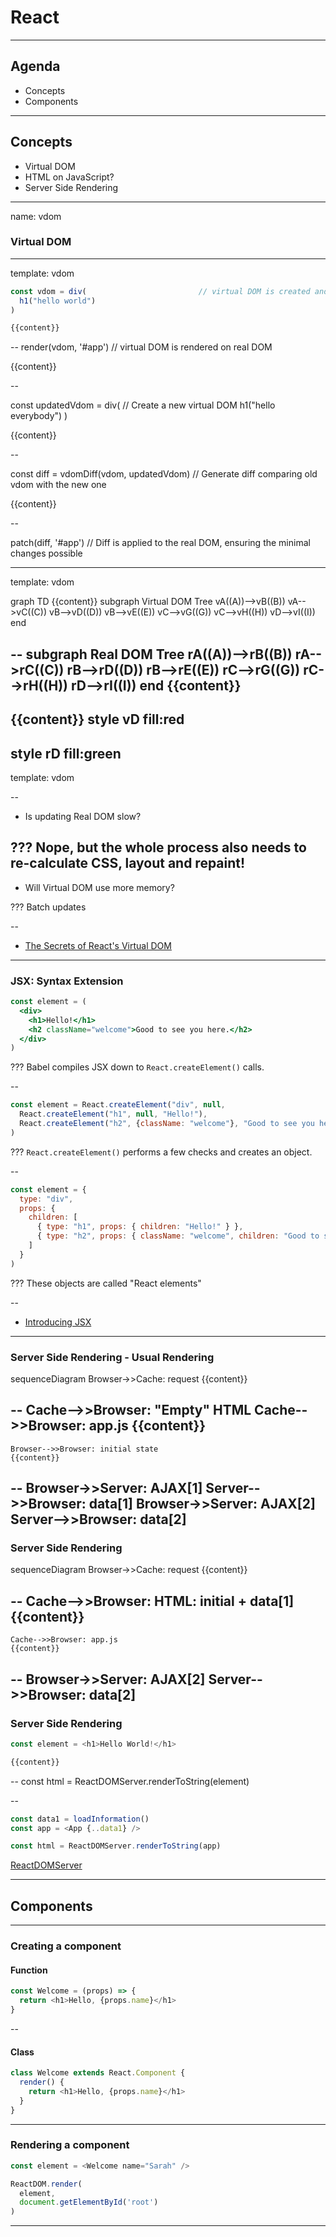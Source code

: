 # React

---

## Agenda

* Concepts
* Components

---

## Concepts

* Virtual DOM
* HTML on JavaScript?
* Server Side Rendering

---
name: vdom

### Virtual DOM

---
template: vdom

```js
const vdom = div(                         // virtual DOM is created and saved on memory
  h1("hello world")
)

{{content}}
```

--
render(vdom, '#app')                      // virtual DOM is rendered on real DOM

{{content}}

--

const updatedVdom = div(                  // Create a new virtual DOM
  h1("hello everybody")
)

{{content}}

--

const diff = vdomDiff(vdom, updatedVdom)  // Generate diff comparing old vdom with the new one

{{content}}

--

patch(diff, '#app')                       // Diff is applied to the real DOM, ensuring the minimal changes possible

---
template: vdom

<div class="mermaid">
graph TD
    {{content}}
    subgraph Virtual DOM Tree
      vA((A))-->vB((B))
      vA-->vC((C))
      vB-->vD((D))
      vB-->vE((E))
      vC-->vG((G))
      vC-->vH((H))
      vD-->vI((I))
    end
</div>

--
subgraph Real DOM Tree
  rA((A))-->rB((B))
  rA-->rC((C))
  rB-->rD((D))
  rB-->rE((E))
  rC-->rG((G))
  rC-->rH((H))
  rD-->rI((I))
end
{{content}}
--
{{content}}
style vD fill:red
--
style rD fill:green
---
template: vdom

--

* Is updating Real DOM slow?

???
Nope, but the whole process also needs to re-calculate CSS, layout and repaint!
--

* Will Virtual DOM use more memory?

???
Batch updates

--

* [The Secrets of React's Virtual DOM](https://youtu.be/-DX3vJiqxm4?t=1166)

---

### JSX: Syntax Extension

```jsx
const element = (
  <div>
    <h1>Hello!</h1>
    <h2 className="welcome">Good to see you here.</h2>
  </div>
)
```
???
Babel compiles JSX down to `React.createElement()` calls.

--

```js
const element = React.createElement("div", null,
  React.createElement("h1", null, "Hello!"),
  React.createElement("h2", {className: "welcome"}, "Good to see you here.")
)
```
???
`React.createElement()` performs a few checks and creates an object.

--

```js
const element = {
  type: "div",
  props: {
    children: [
      { type: "h1", props: { children: "Hello!" } },
      { type: "h2", props: { className: "welcome", children: "Good to see you here." } }
    ]
  }
)
```
???
These objects are called "React elements"

--

* [Introducing JSX](https://facebook.github.io/react/docs/introducing-jsx.html)

---

### Server Side Rendering - Usual Rendering

<div class="mermaid">
sequenceDiagram
    Browser->>Cache: request
    {{content}}
</div>

--
    Cache-->>Browser: "Empty" HTML
    Cache-->>Browser: app.js
    {{content}}
--
    Browser-->>Browser: initial state
    {{content}}
--
    Browser->>Server: AJAX[1]
    Server-->>Browser: data[1]
    Browser->>Server: AJAX[2]
    Server-->>Browser: data[2]
---

### Server Side Rendering

<div class="mermaid">
sequenceDiagram
    Browser->>Cache: request
    {{content}}
</div>

--
    Cache-->>Browser: HTML: initial + data[1]
    {{content}}
--
    Cache-->>Browser: app.js
    {{content}}
--
    Browser->>Server: AJAX[2]
    Server-->>Browser: data[2]
---

### Server Side Rendering

```js
const element = <h1>Hello World!</h1>

{{content}}
```

--
const html = ReactDOMServer.renderToString(element)

--

```js
const data1 = loadInformation()
const app = <App {..data1} />

const html = ReactDOMServer.renderToString(app)
```

[ReactDOMServer](https://facebook.github.io/react/docs/react-dom-server.html)

---

## Components

---

### Creating a component

#### Function

```js
const Welcome = (props) => {
  return <h1>Hello, {props.name}</h1>
}

```

--

#### Class


```js
class Welcome extends React.Component {
  render() {
    return <h1>Hello, {props.name}</h1>
  }
}

```

---

### Rendering a component

```js
const element = <Welcome name="Sarah" />

ReactDOM.render(
  element,
  document.getElementById('root')
)
```

---

